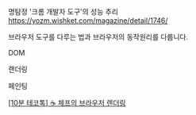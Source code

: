 명탐정 '크롬 개발자 도구'의 성능 추리
https://yozm.wishket.com/magazine/detail/1746/

브라우저 도구를 다루는 법과 브라우저의 동작원리를 다룹니다.

DOM

랜더링

페인팅

[[10분 테코톡] ☕️ 체프의 브라우저 렌더링](https://www.youtube.com/watch?v=sJ14cWjrNis)
